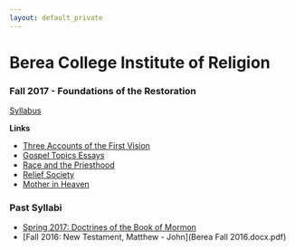 ```yaml
---
layout: default_private
---
```


Berea College Institute of Religion
===================================

### Fall 2017 - Foundations of the Restoration

[Syllabus](Berea-Fall2017-Syllabus.pdf)

**Links**
* [Three Accounts of the First Vision](https://radiobeloved.files.wordpress.com/2008/06/three-accounts-of-the-first-vision.pdf)
* [Gospel Topics Essays](https://www.lds.org/topics?lang=eng)
* [Race and the Priesthood](https://www.lds.org/topics/race-and-the-priesthood?lang=eng)
* [Relief Society](https://www.lds.org/topics/relief-society?lang=eng)
* [Mother in Heaven](https://www.lds.org/topics/mother-in-heaven?lang=eng)

### Past Syllabi
* [Spring 2017: Doctrines of the Book of Mormon](Berea-Spring2017-Syllabus-1.pdf)
* [Fall 2016: New Testament, Matthew - John](Berea Fall 2016.docx.pdf)

